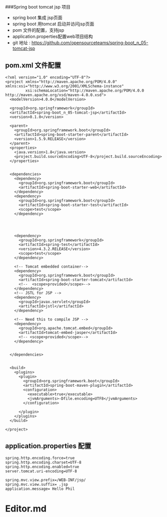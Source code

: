 ###Spring boot tomcat jsp 项目

- spring boot 集成 jsp页面
- spring boot 用tomcat 启动并访问jsp页面
- pom 文件的配置，支持jsp
- application.properties配置web项目结构
- git 地址 : https://github.com/opensourceteams/spring-boot_n_05-tomcat-jsp

## pom.xml 文件配置

    <?xml version="1.0" encoding="UTF-8"?>
    <project xmlns="http://maven.apache.org/POM/4.0.0" xmlns:xsi="http://www.w3.org/2001/XMLSchema-instance"
             xsi:schemaLocation="http://maven.apache.org/POM/4.0.0 http://maven.apache.org/xsd/maven-4.0.0.xsd">
      <modelVersion>4.0.0</modelVersion>
    
      <groupId>org.springframework</groupId>
      <artifactId>spring-boot_n_05-tomcat-jsp</artifactId>
      <version>0.1.0</version>
    
      <parent>
        <groupId>org.springframework.boot</groupId>
        <artifactId>spring-boot-starter-parent</artifactId>
        <version>1.5.9.RELEASE</version>
      </parent>
      <properties>
        <java.version>1.8</java.version>
        <project.build.sourceEncoding>UTF-8</project.build.sourceEncoding>
      </properties>
    
    
      <dependencies>
        <dependency>
          <groupId>org.springframework.boot</groupId>
          <artifactId>spring-boot-starter-web</artifactId>
        </dependency>
        <dependency>
          <groupId>org.springframework.boot</groupId>
          <artifactId>spring-boot-starter-test</artifactId>
          <scope>test</scope>
        </dependency>
    
    
    
    
        <dependency>
          <groupId>org.springframework</groupId>
          <artifactId>spring-test</artifactId>
          <version>4.3.2.RELEASE</version>
          <scope>test</scope>
        </dependency>
    
        <!-- Tomcat embedded container-->
        <dependency>
          <groupId>org.springframework.boot</groupId>
          <artifactId>spring-boot-starter-tomcat</artifactId>
          <!--  <scope>provided</scope>-->
        </dependency>
        <!-- JSTL for JSP -->
        <dependency>
          <groupId>javax.servlet</groupId>
          <artifactId>jstl</artifactId>
        </dependency>
    
        <!-- Need this to compile JSP -->
        <dependency>
          <groupId>org.apache.tomcat.embed</groupId>
          <artifactId>tomcat-embed-jasper</artifactId>
          <!-- <scope>provided</scope>-->
        </dependency>
    
    
      </dependencies>
    
    
      <build>
        <plugins>
          <plugin>
            <groupId>org.springframework.boot</groupId>
            <artifactId>spring-boot-maven-plugin</artifactId>
            <configuration>
              <executable>true</executable>
              <jvmArguments>-Dfile.encoding=UTF8</jvmArguments>
            </configuration>
    
          </plugin>
        </plugins>
      </build>
    
    </project>




## application.properties 配置

    spring.http.encoding.force=true
    spring.http.encoding.charset=UTF-8
    spring.http.encoding.enabled=true
    server.tomcat.uri-encoding=UTF-8
    
    spring.mvc.view.prefix=/WEB-INF/jsp/
    spring.mvc.view.suffix= .jsp
    application.message= Hello Phil

# Editor.md
